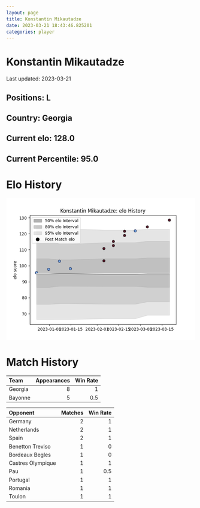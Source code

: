 ```yaml
---  
layout: page  
title: Konstantin Mikautadze  
date: 2023-03-21 18:43:46.825201  
categories: player  
---
```

# Konstantin Mikautadze


Last updated: 2023-03-21
## Positions: L

## Country: Georgia

## Current elo: 128.0

## Current Percentile: 95.0

# Elo History


![elo history](history_KonstantinMikautadze.png)
# Match History


| Team    |   Appearances |   Win Rate |
|:--------|--------------:|-----------:|
| Georgia |             8 |        1   |
| Bayonne |             5 |        0.5 |

| Opponent          |   Matches |   Win Rate |
|:------------------|----------:|-----------:|
| Germany           |         2 |        1   |
| Netherlands       |         2 |        1   |
| Spain             |         2 |        1   |
| Benetton Treviso  |         1 |        0   |
| Bordeaux Begles   |         1 |        0   |
| Castres Olympique |         1 |        1   |
| Pau               |         1 |        0.5 |
| Portugal          |         1 |        1   |
| Romania           |         1 |        1   |
| Toulon            |         1 |        1   |